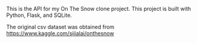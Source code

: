 This is the API for my On The Snow clone project. This project is built with Python, Flask, and SQLite.

The original csv dataset was obtained from https://www.kaggle.com/sijialai/onthesnow
